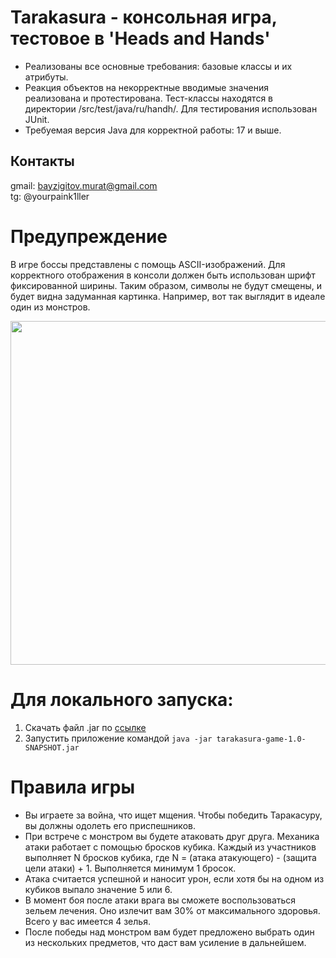 # Tarakasura - консольная игра, тестовое в 'Heads and Hands'
- Реализованы все основные требования: базовые классы и их атрибуты.
- Реакция объектов на некорректные вводимые значения реализована и протестирована. Тест-классы находятся в директории /src/test/java/ru/handh/.
Для тестирования использован JUnit.
- Требуемая версия Java для корректной работы: 17 и выше.
  
## Контакты

gmail: bayzigitov.murat@gmail.com
<br>
tg: @yourpaink1ller

# Предупреждение
В игре боссы представлены с помощь ASCII-изображений. Для корректного отображения в консоли должен быть использован шрифт фиксированной ширины.
Таким образом, символы не будут смещены, и будет видна задуманная картинка. Например, вот так выглядит в идеале один из монстров.
<p align="center"><img src="https://github.com/mBayzigitov/handh-testcase-tarakasura-game/assets/91501162/a1fca2c7-a92a-49e1-b8fc-7c280220310c" width="550"></p>

# Для локального запуска:

1. Скачать файл .jar по <a href="https://drive.google.com/drive/folders/10AVYdN9_0GqBa9T1x8uhs0Le3_ibCoyf?usp=sharing">ссылке</a>
2. Запустить приложение командой
```java -jar tarakasura-game-1.0-SNAPSHOT.jar```

# Правила игры

- Вы играете за война, что ищет мщения. Чтобы победить Таракасуру, вы должны одолеть его приспешников.
- При встрече с монстром вы будете атаковать друг друга. Механика атаки работает с помощью бросков кубика.
Каждый из участников выполняет N бросков кубика, где N = (атака атакующего) - (защита цели атаки) + 1. Выполняется минимум 1 бросок.
- Атака считается успешной и наносит урон, если хотя бы на одном из кубиков выпало значение 5 или 6.
- В момент боя после атаки врага вы сможете воспользоваться зельем лечения. Оно излечит вам 30% от максимального здоровья.
Всего у вас имеется 4 зелья.
- После победы над монстром вам будет предложено выбрать один из нескольких предметов, что даст вам усиление в дальнейшем.
